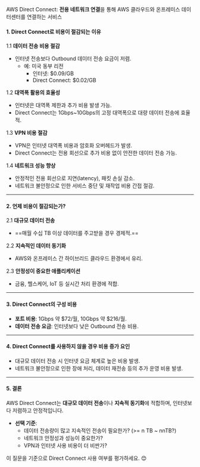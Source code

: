 AWS Direct Connect:  **전용 네트워크 연결**을 통해 AWS 클라우드와 온프레미스 데이터센터를 연결하는 서비스


#### 1. Direct Connect로 비용이 절감되는 이유

1.1 **데이터 전송 비용 절감**

- 인터넷 전송보다 Outbound 데이터 전송 요금이 저렴.
    - 예: 미국 동부 리전
        - 인터넷: $0.09/GB
        - Direct Connect: $0.02/GB

1.2 **대역폭 활용의 효율성**

- 인터넷은 대역폭 제한과 추가 비용 발생 가능.
- Direct Connect는 1Gbps~10Gbps의 고정 대역폭으로 대량 데이터 전송에 효율적.

1.3 **VPN 비용 절감**

- VPN은 인터넷 대역폭 비용과 암호화 오버헤드가 발생.
- Direct Connect는 전용 회선으로 추가 비용 없이 안전한 데이터 전송 가능.

1.4 **네트워크 성능 향상**

- 안정적인 전용 회선으로 지연(latency), 패킷 손실 감소.
- 네트워크 불안정으로 인한 서비스 중단 및 재작업 비용 간접 절감.

---

#### 2. 언제 비용이 절감되는가?

2.1 **대규모 데이터 전송**

- ==매월 수십 TB 이상 데이터를 주고받을 경우 경제적.==

2.2 **지속적인 데이터 동기화**

- AWS와 온프레미스 간 하이브리드 클라우드 환경에서 유리.

2.3 **안정성이 중요한 애플리케이션**

- 금융, 헬스케어, IoT 등 실시간 처리 환경에 적합.

---

#### 3. Direct Connect의 구성 비용

- **포트 비용**: 1Gbps 약 $72/월, 10Gbps 약 $216/월.
- **데이터 전송 요금**: 인터넷보다 낮은 Outbound 전송 비용.

---

#### 4. Direct Connect를 사용하지 않을 경우 비용 증가 요인

- 대규모 데이터 전송 시 인터넷 요금 체계로 높은 비용 발생.
- 네트워크 불안정으로 인한 장애 처리, 데이터 재전송 등의 추가 운영 비용 발생.

---

#### 5. 결론

AWS Direct Connect는 **대규모 데이터 전송**이나 **지속적 동기화**에 적합하며, 인터넷보다 저렴하고 안정적입니다.

- **선택 기준**:
    - 데이터 전송량이 많고 지속적인 전송이 필요한가? (>= n TB ~ nnTB?)
    - 네트워크 안정성과 성능이 중요한가?
    - VPN과 인터넷 사용 비용이 더 비싼가?

이 질문을 기준으로 Direct Connect 사용 여부를 평가하세요. 😊
